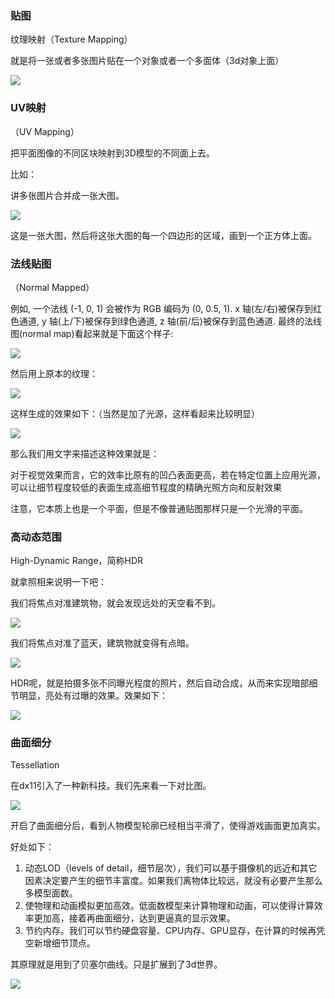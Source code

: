 ### 贴图

纹理映射（Texture Mapping）

就是将一张或者多张图片贴在一个对象或者一个多面体（3d对象上面）

![](./cube2.png)

### UV映射

（UV Mapping）

把平面图像的不同区块映射到3D模型的不同面上去。

比如：

讲多张图片合并成一张大图。

![](./texture-atlas.jpg)

这是一张大图，然后将这张大图的每一个四边形的区域，画到一个正方体上面。

### 法线贴图

（Normal Mapped）


例如, 一个法线 (-1, 0, 1) 会被作为 RGB 编码为 (0, 0.5, 1). x 轴(左/右)被保存到红色通道, y 轴(上/下)被保存到绿色通道, z 轴(前/后)被保存到蓝色通道. 最终的法线图(normal map)看起来就是下面这个样子:

![](./cjFUm7X.png)

然后用上原本的纹理：

![](./e4FtQNt.png)

这样生成的效果如下：（当然是加了光源，这样看起来比较明显）

![](./WHI3uYo.gif)

那么我们用文字来描述这种效果就是：

对于视觉效果而言，它的效率比原有的凹凸表面更高，若在特定位置上应用光源，可以让细节程度较低的表面生成高细节程度的精确光照方向和反射效果

注意，它本质上也是一个平面，但是不像普通贴图那样只是一个光滑的平面。


### 高动态范围 

High-Dynamic Range，简称HDR

就拿照相来说明一下吧：

我们将焦点对准建筑物，就会发现远处的天空看不到。

![](./152116pj6jlhfv1hymmooo.jpg.thumb.jpg)

我们将焦点对准了蓝天，建筑物就变得有点暗。

![](./152115mj3k0i094930ejya.jpg.thumb.jpg)

HDR呢，就是拍摄多张不同曝光程度的照片，然后自动合成，从而来实现暗部细节明显，亮处有过曝的效果。效果如下：

![](./165534klgl25zzeq5egdqv.jpg.thumb.jpg)


### 曲面细分

Tessellation

在dx11引入了一种新科技。我们先来看一下对比图。

![](smoothing_character.jpg)

开启了曲面细分后，看到人物模型轮廓已经相当平滑了，使得游戏画面更加真实。

好处如下：

1. 动态LOD（levels of detail，细节层次），我们可以基于摄像机的远近和其它因素决定要产生的细节丰富度。如果我们离物体比较远，就没有必要产生那么多模型面数。
1. 使物理和动画模拟更加高效。低面数模型来计算物理和动画，可以使得计算效率更加高，接着再曲面细分，达到更逼真的显示效果。
1. 节约内存。我们可以节约硬盘容量、CPU内存、GPU显存，在计算的时候再凭空新增细节顶点。

其原理就是用到了贝塞尔曲线。只是扩展到了3d世界。

![](./20170814143731489.gif)

